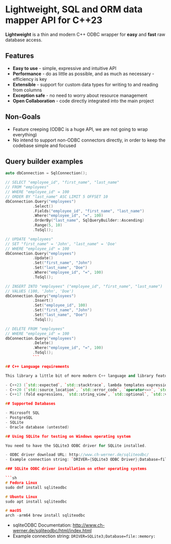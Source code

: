 # Lightweight, SQL and ORM data mapper API for C++23

**Lightweight** is a thin and modern C++ ODBC wrapper for **easy** and **fast** raw database access.

## Features

- **Easy to use** - simple, expressive and intuitive API
- **Performance** - do as little as possible, and as much as necessary - efficiency is key
- **Extensible** - support for custom data types for writing to and reading from columns
- **Exception safe** - no need to worry about resource management
- **Open Collaboration** - code directly integrated into the main project

## Non-Goals

- Feature creeping (ODBC is a huge API, we are not going to wrap everything)
- No intend to support non-ODBC connectors directly, in order to keep the codebase simple and focused

## Query builder examples

```cpp
auto dbConnection = SqlConnection();

// SELECT "employee_id", "first_name", "last_name"
// FROM "employees"
// WHERE "employee_id" = 100
// ORDER BY "last_name" ASC LIMIT 5 OFFSET 10
dbConnection.Query("employees")
            .Select()
            .Fields("employee_id", "first_name", "last_name")
            .Where("employee_id", "=", 100)
            .OrderBy("last_name", SqlQueryBuilder::Ascending)
            .Range(5, 10)
            .ToSql();

// UPDATE "employees"
// SET "first_name" = 'John', "last_name" = 'Doe'
// WHERE "employee_id" = 100
dbConnection.Query("employees")
            .Update()
            .Set("first_name", "John")
            .Set("last_name", "Doe")
            .Where("employee_id", "=", 100)
            .ToSql();

// INSERT INTO "employees" ("employee_id", "first_name", "last_name")
// VALUES (100, 'John', 'Doe')
dbConnection.Query("employees")
            .Insert()
            .Set("employee_id", 100)
            .Set("first_name", "John")
            .Set("last_name", "Doe")
            .ToSql();

// DELETE FROM "employees"
// WHERE "employee_id" = 100
dbConnection.Query("employees")
            .Delete()
            .Where("employee_id", "=", 100)
            .ToSql();
            ```

## C++ Language requirements

This library a little bit of more modern C++ language and library features in order to be more expressive and efficient.

- C++23 (`std::expected`, `std::stacktrace`, lambda templates expressions)
- C++20 (`std::source_location`, `std::error_code`, `operator<=>`, `std::format()`, designated initializers, concepts, ranges)
- C++17 (fold expressions, `std::string_view`, `std::optional`, `std::variant`, `std::apply`)

## Supported Databases

- Microsoft SQL
- PostgreSQL
- SQLite
- Oracle database (untested)

## Using SQLite for testing on Windows operating system

You need to have the SQLite3 ODBC driver for SQLite installed.

- ODBC driver download URL: http://www.ch-werner.de/sqliteodbc/
- Example connection string: `DRIVER={SQLite3 ODBC Driver};Database=file::memory:`

### SQLite ODBC driver installation on other operating systems

```sh
# Fedora Linux
sudo dnf install sqliteodbc

# Ubuntu Linux
sudo apt install sqliteodbc

# macOS
arch -arm64 brew install sqliteodbc
```

- sqliteODBC Documentation: http://www.ch-werner.de/sqliteodbc/html/index.html
- Example connection string: `DRIVER=SQLite3;Database=file::memory:`
